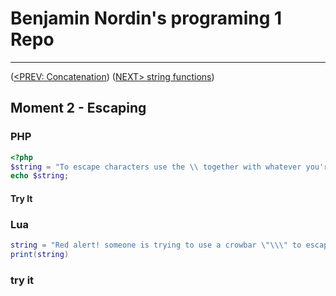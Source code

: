 #  Benjamin Nordin's programing 1 Repo #

***
([<PREV: Concatenation](./concatenation.md)) ([NEXT\> string functions](./stringfunc.md))

##  Moment 2 - Escaping ##

### PHP ###

```php
<?php
$string = "To escape characters use the \\ together with whatever you're trying to escape";
echo $string;
```
#### Try It ####
<script src="//repl.it/embed/KyLi/0.js"></script>

### Lua ###

``` lua
string = "Red alert! someone is trying to use a crowbar \"\\\" to escape from their cell";
print(string)
```

### try it ###
<script src="//repl.it/embed/KyLt/0.js"></script>
